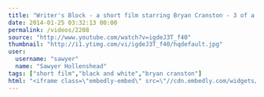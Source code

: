 ```yaml
---
title: "Writer's Block - a short film starring Bryan Cranston - 3 of a Kind Productions"
date: 2014-01-25 03:32:13 00:00
permalink: /videos/2208
source: "http://www.youtube.com/watch?v=igdeJ3T_f40"
thumbnail: "http://i1.ytimg.com/vi/igdeJ3T_f40/hqdefault.jpg"
user:
  username: "sawyer"
  name: "Sawyer Hollenshead"
tags: ["short film","black and white","bryan cranston"]
html: "<iframe class=\"embedly-embed\" src=\"//cdn.embedly.com/widgets/media.html?src=http%3A%2F%2Fwww.youtube.com%2Fembed%2FigdeJ3T_f40%3Fwmode%3Dtransparent%26feature%3Doembed&url=http%3A%2F%2Fwww.youtube.com%2Fwatch%3Fv%3DigdeJ3T_f40&image=http%3A%2F%2Fi1.ytimg.com%2Fvi%2FigdeJ3T_f40%2Fhqdefault.jpg&key=950020ba825211e1a0764040d3dc5c07&type=text%2Fhtml&schema=youtube\" width=\"854\" height=\"480\" scrolling=\"no\" frameborder=\"0\" allowfullscreen></iframe>"
---
```


